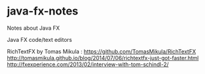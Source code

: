 # java-fx-notes
Notes about Java FX

Java FX code/text editors 

RichTextFX by Tomas Mikula : 
  https://github.com/TomasMikula/RichTextFX
  http://tomasmikula.github.io/blog/2014/07/06/richtextfx-just-got-faster.html
  http://fxexperience.com/2013/02/interview-with-tom-schindl-2/
  
